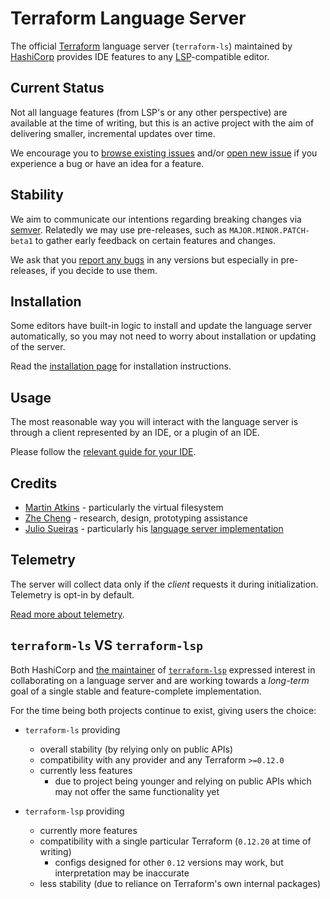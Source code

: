 # Terraform Language Server

The official [Terraform](https://www.terraform.io) language server (`terraform-ls`) maintained by [HashiCorp](https://www.hashicorp.com) provides IDE features to any [LSP](https://microsoft.github.io/language-server-protocol/)-compatible editor.

## Current Status

Not all language features (from LSP's or any other perspective) are available
at the time of writing, but this is an active project with the aim of delivering
smaller, incremental updates over time.

We encourage you to [browse existing issues](https://github.com/hashicorp/terraform-ls/issues)
and/or [open new issue](https://github.com/hashicorp/terraform-ls/issues/new/choose)
if you experience a bug or have an idea for a feature.

## Stability

We aim to communicate our intentions regarding breaking changes via [semver](https://semver.org). Relatedly we may use pre-releases, such as `MAJOR.MINOR.PATCH-beta1` to gather early feedback on certain features and changes.

We ask that you [report any bugs](https://github.com/hashicorp/terraform-ls/issues/new/choose) in any versions but especially in pre-releases, if you decide to use them.

## Installation

Some editors have built-in logic to install and update the language server automatically, so you may not need to worry about installation or updating of the server.

Read the [installation page](./docs/installation.md) for installation instructions.

## Usage

The most reasonable way you will interact with the language server
is through a client represented by an IDE, or a plugin of an IDE.

Please follow the [relevant guide for your IDE](./docs/USAGE.md).

## Credits

- [Martin Atkins](https://github.com/apparentlymart) - particularly the virtual filesystem
- [Zhe Cheng](https://github.com/njuCZ) - research, design, prototyping assistance
- [Julio Sueiras](https://github.com/juliosueiras) - particularly his [language server implementation](https://github.com/juliosueiras/terraform-lsp)

## Telemetry

The server will collect data only if the _client_ requests it during initialization. Telemetry is opt-in by default.

[Read more about telemetry](./docs/telemetry.md).

## `terraform-ls` VS `terraform-lsp`

Both HashiCorp and [the maintainer](https://github.com/juliosueiras) of [`terraform-lsp`](https://github.com/juliosueiras/terraform-lsp)
expressed interest in collaborating on a language server and are working
towards a _long-term_ goal of a single stable and feature-complete implementation.

For the time being both projects continue to exist, giving users the choice:

- `terraform-ls` providing
  - overall stability (by relying only on public APIs)
  - compatibility with any provider and any Terraform `>=0.12.0`
  - currently less features
    - due to project being younger and relying on public APIs which may not
      offer the same functionality yet

- `terraform-lsp` providing
  - currently more features
  - compatibility with a single particular Terraform (`0.12.20` at time of writing)
    - configs designed for other `0.12` versions may work, but interpretation may be inaccurate
  - less stability (due to reliance on Terraform's own internal packages)
